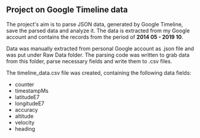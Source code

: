 
## Project on Google Timeline data

The project's aim is to parse JSON data, generated by Google Timeline, save the parsed data and analyze it.
The data is extracted from my Google account and contains the records from the period of **2014 05 - 2019 10**.

Data was manually extracted from personal Google account as .json file and was put under Raw Data folder.
The parsing code was written to grab data from this folder, parse necessary fields and write them to .csv files.

The timeline_data.csv file was created, containing the following data fields:
- counter
- timestampMs
- latitudeE7
- longitudeE7
- accuracy
- altitude
- velocity
- heading

